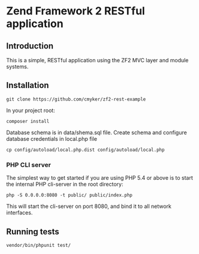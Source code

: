 Zend Framework 2 RESTful application
=======================

Introduction
------------
This is a simple, RESTful application using the ZF2 MVC layer and module
systems. 

Installation
---------------------------

    git clone https://github.com/cmyker/zf2-rest-example

In your project root:

    composer install

Database schema is in data/shema.sql file. Create schema and configure database credentials in local.php file

    cp config/autoload/local.php.dist config/autoload/local.php

### PHP CLI server

The simplest way to get started if you are using PHP 5.4 or above is to start the internal PHP cli-server in the root
directory:

    php -S 0.0.0.0:8080 -t public/ public/index.php

This will start the cli-server on port 8080, and bind it to all network
interfaces.

Running tests
---------------------------

    vendor/bin/phpunit test/
